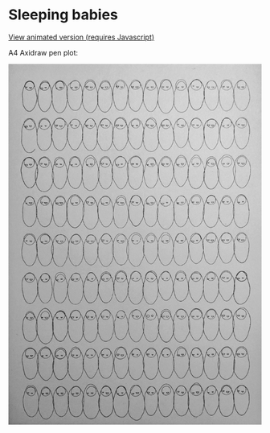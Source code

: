 # Sleeping babies

[View animated version (requires Javascript)](./js/)

A4 Axidraw pen plot:

![Axidraw Plot](./sleeping_babies_plot.jpeg)
